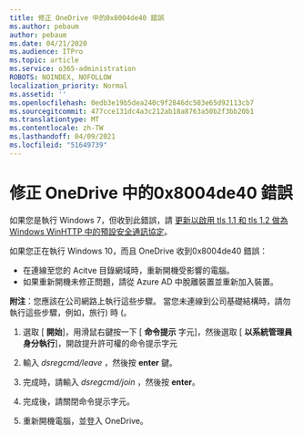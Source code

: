 ```yaml
---
title: 修正 OneDrive 中的0x8004de40 錯誤
ms.author: pebaum
author: pebaum
ms.date: 04/21/2020
ms.audience: ITPro
ms.topic: article
ms.service: o365-administration
ROBOTS: NOINDEX, NOFOLLOW
localization_priority: Normal
ms.assetid: ''
ms.openlocfilehash: 0edb3e19b5dea240c9f2846dc503e65d92113cb7
ms.sourcegitcommit: 477cce131dc4a3c212ab18a8763a50b2f3bb20b1
ms.translationtype: MT
ms.contentlocale: zh-TW
ms.lasthandoff: 04/09/2021
ms.locfileid: "51649739"
---
```

# <a name="fix-0x8004de40-error-in-onedrive"></a>修正 OneDrive 中的0x8004de40 錯誤

如果您是執行 Windows 7，但收到此錯誤，請 [更新以啟用 tls 1.1 和 tls 1.2 做為 Windows WinHTTP 中的預設安全通訊協定](https://support.microsoft.com/topic/update-to-enable-tls-1-1-and-tls-1-2-as-default-secure-protocols-in-winhttp-in-windows-c4bd73d2-31d7-761e-0178-11268bb10392)。

如果您正在執行 Windows 10，而且 OneDrive 收到0x8004de40 錯誤：

- 在連線至您的 Acitve 目錄網域時，重新開機受影響的電腦。
- 如果重新開機未修正問題，請從 Azure AD 中脫離裝置並重新加入裝置。 

**附注**：您應該在公司網路上執行這些步驟。 當您未連線到公司基礎結構時，請勿執行這些步驟，例如，旅行) 時 (。 

1. 選取 [ **開始**]，用滑鼠右鍵按一下 [ **命令提示** 字元]，然後選取 [ **以系統管理員身分執行**]，開啟提升許可權的命令提示字元

1. 輸入 *dsregcmd/leave* ，然後按 **enter** 鍵。

1. 完成時，請輸入 *dsregcmd/join* ，然後按 **enter**。

1. 完成後，請關閉命令提示字元。

1. 重新開機電腦，並登入 OneDrive。